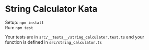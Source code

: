 String Calculator Kata
============
Setup: `npm install`  
Run: `npm test`  
  
Your tests are in `src/__tests__/string_calculator.test.ts` and your function is defined in `src/string_calculator.ts`
